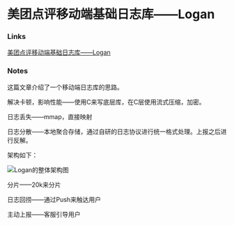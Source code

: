 # 美团点评移动端基础日志库——Logan

### Links

[美团点评移动端基础日志库——Logan](https://tech.meituan.com/2018/02/11/logan.html)

### Notes

这篇文章介绍了一个移动端日志库的思路。

解决卡顿，影响性能——使用C来写底层库，在C层使用流式压缩，加密。

日志丢失——mmap，直接映射

日志分散——本地聚合存储，通过自研的日志协议进行统一格式处理。上报之后进行反解。

架构如下：

![Logan的整体架构图](https://awps-assets.meituan.net/mit-x/blog-images-bundle-2018a/889ed888.png)

分片——20k来分片

日志回捞——通过Push来触达用户

主动上报——客服引导用户

